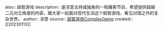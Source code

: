 also:: 超智游戏
description:: 是凉意主持或独角的一档播客节目，希望提供超越二元对立角度的内容，跟大家一起面对现代生活这个超智游戏，看见对错之外的复杂世界。
author:: 凉意
source:: [超智游戏ComplexGame](https://pod.link/1535884558)
created:: [[20230113]]
